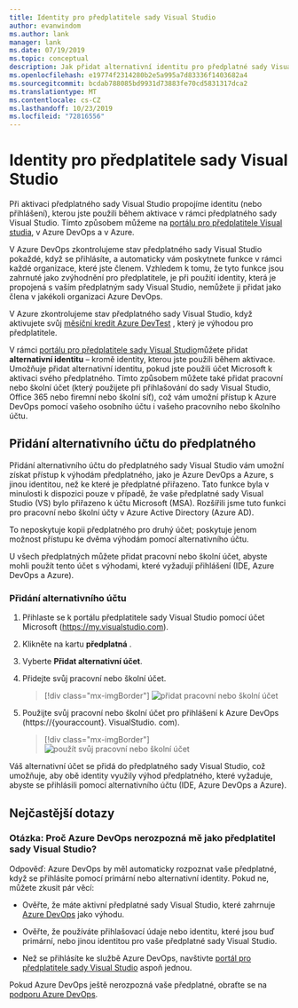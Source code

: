 ```yaml
---
title: Identity pro předplatitele sady Visual Studio
author: evanwindom
ms.author: lank
manager: lank
ms.date: 07/19/2019
ms.topic: conceptual
description: Jak přidat alternativní identitu pro předplatné sady Visual Studio, která se má použít pro Azure DevOps a Azure
ms.openlocfilehash: e19774f2314280b2e5a995a7d83336f1403682a4
ms.sourcegitcommit: bcdab788085bd9931d73883fe70cd5831317dca2
ms.translationtype: MT
ms.contentlocale: cs-CZ
ms.lasthandoff: 10/23/2019
ms.locfileid: "72816556"
---
```

# <a name="identities-for-visual-studio-subscribers"></a>Identity pro předplatitele sady Visual Studio
Při aktivaci předplatného sady Visual Studio propojíme identitu (nebo přihlášení), kterou jste použili během aktivace v rámci předplatného sady Visual Studio. Tímto způsobem můžeme na [portálu pro předplatitele Visual studia](https://my.visualstudio.com?wt.mc_id=o~msft~docs), v Azure DevOps a v Azure.

V Azure DevOps zkontrolujeme stav předplatného sady Visual Studio pokaždé, když se přihlásíte, a automaticky vám poskytnete funkce v rámci každé organizace, které jste členem.
Vzhledem k tomu, že tyto funkce jsou zahrnuté jako zvýhodnění pro předplatitele, je při použití identity, která je propojená s vaším předplatným sady Visual Studio, nemůžete ji přidat jako člena v jakékoli organizaci Azure DevOps.

V Azure zkontrolujeme stav předplatného sady Visual Studio, když aktivujete svůj [měsíční kredit Azure DevTest](https://azure.microsoft.com/pricing/member-offers/credit-for-visual-studio-subscribers/) , který je výhodou pro předplatitele.

V rámci [portálu pro předplatitele sady Visual Studio](https://my.visualstudio.com?wt.mc_id=o~msft~docs)můžete přidat **alternativní identitu** – kromě identity, kterou jste použili během aktivace. Umožňuje přidat alternativní identitu, pokud jste použili účet Microsoft k aktivaci svého předplatného. Tímto způsobem můžete také přidat pracovní nebo školní účet (který použijete při přihlašování do sady Visual Studio, Office 365 nebo firemní nebo školní síť), což vám umožní přístup k Azure DevOps pomocí vašeho osobního účtu i vašeho pracovního nebo školního účtu.

## <a name="add-an-alternate-account-to-your-subscription"></a>Přidání alternativního účtu do předplatného
Přidání alternativního účtu do předplatného sady Visual Studio vám umožní získat přístup k výhodám předplatného, jako je Azure DevOps a Azure, s jinou identitou, než ke které je předplatné přiřazeno. Tato funkce byla v minulosti k dispozici pouze v případě, že vaše předplatné sady Visual Studio (VS) bylo přiřazeno k účtu Microsoft (MSA). Rozšířili jsme tuto funkci pro pracovní nebo školní účty v Azure Active Directory (Azure AD).

To neposkytuje kopii předplatného pro druhý účet; poskytuje jenom možnost přístupu ke dvěma výhodám pomocí alternativního účtu.

U všech předplatných můžete přidat pracovní nebo školní účet, abyste mohli použít tento účet s výhodami, které vyžadují přihlášení (IDE, Azure DevOps a Azure).

### <a name="add-the-alternate-account"></a>Přidání alternativního účtu
1. Přihlaste se k portálu předplatitele sady Visual Studio pomocí účet Microsoft (https://my.visualstudio.com).
2. Klikněte na kartu **předplatná** .
3. Vyberte **Přidat alternativní účet**.
4. Přidejte svůj pracovní nebo školní účet.
    > [!div class="mx-imgBorder"]
    > ![přidat pracovní nebo školní účet](_img/vs-alternate-identity/enter-alternate-account-my-visual-studio-com-portal.png)

5. Použijte svůj pracovní nebo školní účet pro přihlášení k Azure DevOps (https://{youraccount}. VisualStudio. com).
    > [!div class="mx-imgBorder"]
    > ![použít svůj pracovní nebo školní účet](_img/vs-alternate-identity/sign-in-with-alternate-account.png)

Váš alternativní účet se přidá do předplatného sady Visual Studio, což umožňuje, aby obě identity využily výhod předplatného, které vyžaduje, abyste se přihlásili pomocí alternativního účtu (IDE, Azure DevOps a Azure).

## <a name="faq"></a>Nejčastější dotazy

### <a name="q--why-doesnt-azure-devops-recognize-me-as-a-visual-studio-subscriber"></a>Otázka: Proč Azure DevOps nerozpozná mě jako předplatitel sady Visual Studio?

Odpověď: Azure DevOps by měl automaticky rozpoznat vaše předplatné, když se přihlásíte pomocí primární nebo alternativní identity. Pokud ne, můžete zkusit pár věcí:

* Ověřte, že máte aktivní předplatné sady Visual Studio, které zahrnuje [Azure DevOps](vs-azure-devops.md#eligibility) jako výhodu.

* Ověřte, že používáte přihlašovací údaje nebo identitu, které jsou buď primární, nebo jinou identitou pro vaše předplatné sady Visual Studio.

* Než se přihlásíte ke službě Azure DevOps, navštivte [portál pro předplatitele sady Visual Studio](https://my.visualstudio.com?wt.mc_id=o~msft~docs) aspoň jednou.

Pokud Azure DevOps ještě nerozpozná vaše předplatné, obraťte se na [podporu Azure DevOps](https://azure.microsoft.com/support/devops/).
